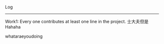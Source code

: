 ﻿Log

---
Work1:
  Every one contributes at least one line in the project.
士大夫但是
  Hahaha

whataraeyoudoing